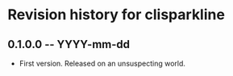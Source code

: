 # Revision history for clisparkline

## 0.1.0.0 -- YYYY-mm-dd

* First version. Released on an unsuspecting world.
